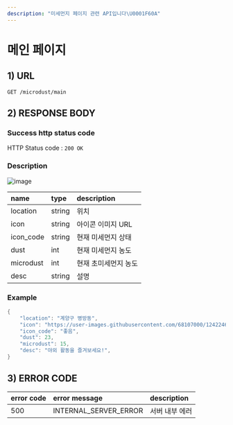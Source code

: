 ```yaml
---
description: "미세먼지 페이지 관련 API입니다\U0001F60A"
---
```


# 메인 페이지

## 1\) URL

```text
GET /microdust/main
```

## 2\) RESPONSE BODY

### Success http status code

HTTP Status code : `200 OK`

### Description

![image](https://user-images.githubusercontent.com/68282057/124726729-fa01e680-df48-11eb-86e2-258ff2d4633b.png)

| name | type | description |
| :--- | :--- | :--- |
| location | string | 위치 |
| icon | string | 아이콘 이미지 URL |
| icon\_code | string | 현재 미세먼지 상태 |
| dust | int | 현재 미세먼지 농도 |
| microdust | int | 현재 초미세먼지 농도 |
| desc | string | 설명 |

### Example

```java
{
    "location": "계양구 병방동",
    "icon": "https://user-images.githubusercontent.com/68107000/124224687-19f86b00-db41-11eb-9090-d2b32f38fa67.png",
    "icon_code": "좋음", 
    "dust": 23,
    "microdust": 15,
    "desc": "야외 활동을 즐겨보세요!",
}
```

## 3\) ERROR CODE

| error code | error message | description |
| :--- | :--- | :--- |
| 500 | INTERNAL\_SERVER\_ERROR | 서버 내부 에러 |

